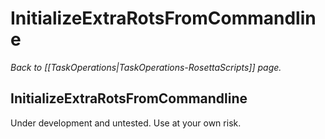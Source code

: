 # InitializeExtraRotsFromCommandline
*Back to [[TaskOperations|TaskOperations-RosettaScripts]] page.*
## InitializeExtraRotsFromCommandline

Under development and untested. Use at your own risk.

